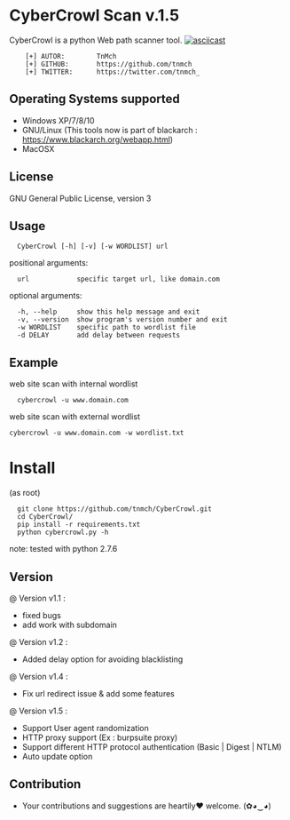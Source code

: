 
# CyberCrowl Scan v.1.5


CyberCrowl is a python Web path scanner tool.
[![asciicast](https://asciinema.org/a/nR5QrlWKYj9b8vX0XoiJLwFyG.png)](https://asciinema.org/a/nR5QrlWKYj9b8vX0XoiJLwFyG)

```
    [+] AUTOR:        TnMch
    [+] GITHUB:       https://github.com/tnmch
    [+] TWITTER:      https://twitter.com/tnmch_
```

Operating Systems supported
---------------------------
- Windows XP/7/8/10
- GNU/Linux (This tools now is part of blackarch : https://www.blackarch.org/webapp.html)
- MacOSX


License
-------
GNU General Public License, version 3


Usage
-----

```
  CyberCrowl [-h] [-v] [-w WORDLIST] url
```

positional arguments:

```
  url            specific target url, like domain.com
```
optional arguments:

```
  -h, --help     show this help message and exit
  -v, --version  show program's version number and exit
  -w WORDLIST    specific path to wordlist file
  -d DELAY       add delay between requests
```

Example
-------

web site scan with internal wordlist
```
  cybercrowl -u www.domain.com
```
web site scan with external wordlist
  ```
  cybercrowl -u www.domain.com -w wordlist.txt
  ```


# Install


(as root)

```
  git clone https://github.com/tnmch/CyberCrowl.git
  cd CyberCrowl/
  pip install -r requirements.txt
  python cybercrowl.py -h
```

note: tested with python 2.7.6 

Version
-------
@ Version v1.1 : 
- fixed bugs
- add work with subdomain

@ Version v1.2 :
- Added delay option for avoiding blacklisting

@ Version v1.4 :
- Fix url redirect issue & add some features  

@ Version v1.5 :
- Support User agent randomization
- HTTP proxy support (Ex : burpsuite proxy)
- Support different HTTP protocol authentication (Basic | Digest | NTLM) 
- Auto update option

Contribution
-------

- Your contributions and suggestions are heartily♥ welcome. (✿◕‿◕)
